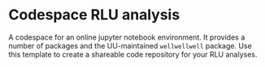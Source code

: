 # Codespace RLU analysis

A codespace for an online jupyter notebook environment.
It provides a number of packages and the UU-maintained `wellwellwell` package.
Use this template to create a shareable code repository for your RLU analyses.

